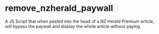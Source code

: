 # remove_nzherald_paywall
A JS Script that when pasted into the head of a NZ Herald Premium article, will bypass the paywall and display the whole article without paying
